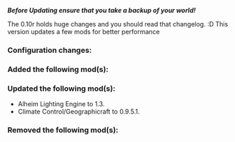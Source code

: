 ***Before Updating ensure that you take a backup of your world!***

The 0.10r holds huge changes and you should read that changelog. :D
This version updates a few mods for better performance

### **__Configuration changes:__**


### **__Added the following mod(s):__**


### **__Updated the following mod(s):__**
- Alheim Lighting Engine to 1.3.
- Climate Control/Geographicraft to 0.9.5.1.

### **__Removed the following mod(s):__**
